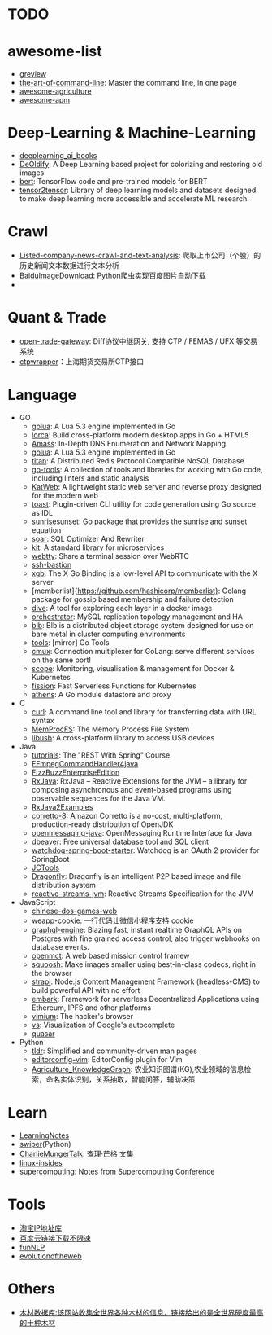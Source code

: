 TODO
===============

# awesome-list
* [greview](https://github.com/anvaka/greview)
* [the-art-of-command-line](https://github.com/jlevy/the-art-of-command-line): Master the command line, in one page
* [awesome-agriculture](https://github.com/beaorn/awesome-agriculture)
* [awesome-apm](https://github.com/antonarhipov/awesome-apm)


# Deep-Learning & Machine-Learning
* [deeplearning_ai_books](https://github.com/fengdu78/deeplearning_ai_books)
* [DeOldify](https://github.com/jantic/DeOldify): A Deep Learning based project for colorizing and restoring old images
* [bert](https://github.com/google-research/bert): TensorFlow code and pre-trained models for BERT
* [tensor2tensor](https://github.com/tensorflow/tensor2tensor/): Library of deep learning models and datasets designed to make deep learning more accessible and accelerate ML research.


# Crawl
* [Listed-company-news-crawl-and-text-analysis](https://github.com/DemonDamon/Listed-company-news-crawl-and-text-analysis): 爬取上市公司（个股）的历史新闻文本数据进行文本分析
* [BaiduImageDownload](https://github.com/nnngu/BaiduImageDownload): Python爬虫实现百度图片自动下载
* []()

# Quant & Trade
* [open-trade-gateway](https://github.com/shinnytech/open-trade-gateway): Diff协议中继网关, 支持 CTP / FEMAS / UFX 等交易系统
* [ctpwrapper](https://github.com/nooperpudd/ctpwrapper)：上海期货交易所CTP接口



# Language
* GO
  + [golua](https://github.com/Azure/golua): A Lua 5.3 engine implemented in Go
  + [lorca](https://github.com/zserge/lorca): Build cross-platform modern desktop apps in Go + HTML5
  + [Amass](https://github.com/OWASP/Amass): In-Depth DNS Enumeration and Network Mapping
  + [golua](https://github.com/Azure/golua): A Lua 5.3 engine implemented in Go 
  + [titan](https://github.com/meitu/titan): A Distributed Redis Protocol Compatible NoSQL Database
  + [go-tools](https://github.com/dominikh/go-tools): A collection of tools and libraries for working with Go code, including linters and static analysis
  + [KatWeb](https://github.com/kittyhacker101/KatWeb): A lightweight static web server and reverse proxy designed for the modern web
  + [toast](https://github.com/Fanatics/toast): Plugin-driven CLI utility for code generation using Go source as IDL
  + [sunrisesunset](https://github.com/kelvins/sunrisesunset): Go package that provides the sunrise and sunset equation
  + [soar](https://github.com/XiaoMi/soar): SQL Optimizer And Rewriter
  + [kit](https://github.com/go-kit/kit): A standard library for microservices
  + [webtty](https://github.com/maxmcd/webtty): Share a terminal session over WebRTC
  + [ssh-bastion](https://github.com/iamacarpet/ssh-bastion)
  + [xgb](https://github.com/BurntSushi/xgb): The X Go Binding is a low-level API to communicate with the X server
  + [memberlist]{https://github.com/hashicorp/memberlist}: Golang package for gossip based membership and failure detection
  + [dive](https://github.com/wagoodman/dive): A tool for exploring each layer in a docker image
  + [orchestrator](https://github.com/github/orchestrator): MySQL replication topology management and HA
  + [blb](https://github.com/westerndigitalcorporation/blb): Blb is a distributed object storage system designed for use on bare metal in cluster computing environments
  + [tools](https://github.com/golang/tools): [mirror] Go Tools
  + [cmux](https://github.com/soheilhy/cmux): Connection multiplexer for GoLang: serve different services on the same port!
  + [scope](https://github.com/weaveworks/scope): Monitoring, visualisation & management for Docker & Kubernetes
  + [fission](https://github.com/fission/fission): Fast Serverless Functions for Kubernetes
  + [athens](https://github.com/gomods/athens): A Go module datastore and proxy
* C
  + [curl](https://github.com/curl/curl): A command line tool and library for transferring data with URL syntax
  + [MemProcFS](https://github.com/ufrisk/MemProcFS): The Memory Process File System
  + [libusb](https://github.com/libusb/libusb): A cross-platform library to access USB devices
* Java
  + [tutorials](https://github.com/eugenp/tutorials): The "REST With Spring" Course
  + [FFmpegCommandHandler4java](https://github.com/eguid/FFmpegCommandHandler4java)
  + [FizzBuzzEnterpriseEdition](https://github.com/EnterpriseQualityCoding/FizzBuzzEnterpriseEdition)
  + [RxJava](https://github.com/ReactiveX/RxJava): RxJava – Reactive Extensions for the JVM – a library for composing asynchronous and event-based programs using observable sequences for the Java VM.
  + [RxJava2Examples](https://github.com/nanchen2251/RxJava2Examples)
  + [corretto-8](https://github.com/corretto/corretto-8): Amazon Corretto is a no-cost, multi-platform, production-ready distribution of OpenJDK
  + [openmessaging-java](https://github.com/openmessaging/openmessaging-java/): OpenMessaging Runtime Interface for Java
  + [dbeaver](https://github.com/dbeaver/dbeaver): Free universal database tool and SQL client
  + [watchdog-spring-boot-starter](https://github.com/yuequan1997/watchdog-spring-boot-starter): Watchdog is an OAuth 2 provider for SpringBoot
  + [JCTools](https://github.com/JCTools/JCTools)
  + [Dragonfly](https://github.com/dragonflyoss/Dragonfly): Dragonfly is an intelligent P2P based image and file distribution system
  + [reactive-streams-jvm](https://github.com/reactive-streams/reactive-streams-jvm): Reactive Streams Specification for the JVM
* JavaScript
  + [chinese-dos-games-web](https://github.com/rwv/chinese-dos-games-web)
  + [weapp-cookie](https://github.com/charleslo1/weapp-cookie): 一行代码让微信小程序支持 cookie
  + [graphql-engine](https://github.com/hasura/graphql-engine): Blazing fast, instant realtime GraphQL APIs on Postgres with fine grained access control, also trigger webhooks on database events.
  + [openmct](https://github.com/nasa/openmct): A web based mission control framew     
  + [squoosh](https://github.com/GoogleChromeLabs/squoosh): Make images smaller using best-in-class codecs, right in the browser
  + [strapi](https://github.com/strapi/strapi): Node.js Content Management Framework (headless-CMS) to build powerful API with no effort
  + [embark](https://github.com/embark-framework/embark): Framework for serverless Decentralized Applications using Ethereum, IPFS and other platforms
  + [vimium](https://github.com/philc/vimium): The hacker's browser
  + [vs](https://github.com/anvaka/vs): Visualization of Google's autocomplete
  + [quasar](https://github.com/quasarframework/quasar)
* Python
  + [tldr](https://github.com/tldr-pages/tldr): Simplified and community-driven man pages
  + [editorconfig-vim](https://github.com/editorconfig/editorconfig-vim): EditorConfig plugin for Vim
  + [Agriculture_KnowledgeGraph](https://github.com/qq547276542/Agriculture_KnowledgeGraph): 农业知识图谱(KG),农业领域的信息检索，命名实体识别，关系抽取，智能问答，辅助决策

# Learn
* [LearningNotes](https://github.com/nnngu/LearningNotes)
* [swiper](https://github.com/seamile/swiper)(Python)
* [CharlieMungerTalk](https://github.com/zhengxixuan/CharlieMungerTalk): 查理·芒格 文集
* [linux-insides](https://github.com/0xAX/linux-insides)
* [supercomputing](https://github.com/mmcloughlin/supercomputing): Notes from Supercomputing Conference


# Tools
* [淘宝IP地址库](http://ip.taobao.com/index.html)
* [百度云链接下载不限速](https://pandownload.com/index.html)
* [funNLP](https://github.com/fighting41love/funNLP)
* [evolutionoftheweb](http://www.evolutionoftheweb.com)


# Others
* [木材数据库:该网站收集全世界各种木材的信息，链接给出的是全世界硬度最高的十种木材](https://www.wood-database.com/wood-articles/top-ten-hardest-woods/)



